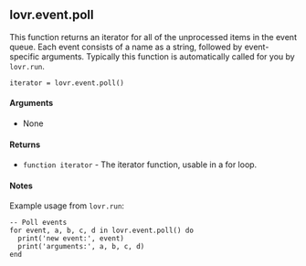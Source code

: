 <!--
category: reference
-->

lovr.event.poll
---

This function returns an iterator for all of the unprocessed items in the event queue.  Each event
consists of a name as a string, followed by event-specific arguments.  Typically this function is
automatically called for you by `lovr.run`.

    iterator = lovr.event.poll()

#### Arguments

- None

#### Returns

- `function iterator` - The iterator function, usable in a for loop.

#### Notes

Example usage from `lovr.run`:

    -- Poll events
    for event, a, b, c, d in lovr.event.poll() do
      print('new event:', event)
      print('arguments:', a, b, c, d)
    end
